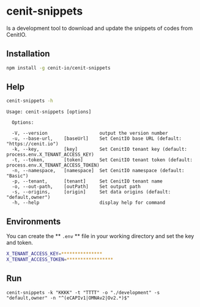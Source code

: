 # cenit-snippets

Is a development tool to download and update the snippets of codes from CenitIO.

## Installation

```bash
npm install -g cenit-io/cenit-snippets
```

## Help

```bash
cenit-snippets -h
```

```
Usage: cenit-snippets [options]

  Options:

  -V, --version                   output the version number
  -u, --base-url,    [baseUrl]    Set CenitIO base URL (default: "https://cenit.io")
  -k, --key,         [key]        Set CenitIO tenant key (default: process.env.X_TENANT_ACCESS_KEY)
  -t, --token,       [token]      Set CenitIO tenant token (default: process.env.X_TENANT_ACCESS_TOKEN)
  -n, --namespace,   [namespace]  Set CenitIO namespace (default: "Basic")
  -p, --tenant,      [tenant]     Set CenitIO tenant name
  -o, --out-path,    [outPath]    Set output path
  -s, --origins,     [origin]     Set data origins (default: "default,owner")
  -h, --help                      display help for command

```

## Environments

You can create the ** `.env` ** file in your working directory and set the key and token.
 

```bash
X_TENANT_ACCESS_KEY=***************
X_TENANT_ACCESS_TOKEN=*****************
```

## Run

```
cenit-snippets -k "KKKK" -t "TTTT" -o "./development" -s "default,owner" -n "^(eCAPIv1|OMNAv2|Ov2.*)$"
```